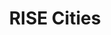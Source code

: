 ---
title: RISE Cities
url: https://risecities.org
description: Sharing and supporting innovative and scalable solutions for resilient, intelligent, sustainable and equitable cities.
images: 
  - /images/code/city.jpg
---